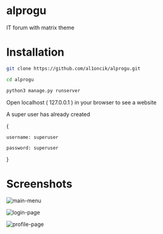 # alprogu
IT forum with matrix theme

# Installation
```bash
git clone https://github.com/al1oncik/alprogu.git

cd alprogu

python3 manage.py runserver
```

Open localhost ( 127.0.0.1 ) in your browser to see a website

A super user has already created

{

    username: superuser
    
    password: superuser
    
}


# Screenshots

![main-menu](https://user-images.githubusercontent.com/86567581/229267519-e405ae14-f4af-40b1-b1d2-00c99cddc88b.png)

![login-page](https://user-images.githubusercontent.com/86567581/229267524-66549194-614d-420e-9892-0179cc38dbc9.png)

![profile-page](https://user-images.githubusercontent.com/86567581/229267528-66738611-26f7-4888-8c77-02b79eaf0912.png)

